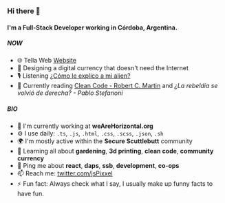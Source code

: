 ### Hi there 👋

#### I'm a Full-Stack Developer working in Córdoba, Argentina.

##### NOW

- 🌐 Tella Web [Website](https://wearehorizontal.org)
- 💅 Designing a digital currency that doesn't need the Internet
- 🎙 Listening [¿Cómo le explico a mi alien?](https://open.spotify.com/show/74e9dnTOQn8uuiD085jTUj)
- 💬 Currently reading [Clean Code - Robert C. Martin](https://en.wikipedia.org/wiki/Robert_C._Martin) and *¿La rebeldía se volvió de derecha? - Pablo Stefanoni*

##### BIO

- 🏢 I'm currently working at **weAreHorizontal.org**
- ⚙️  I use daily: `.ts`, `.js`, `.html`, `.css`, `.scss`, `.json`, `.sh`
- 🌍 I'm mostly active within the **Secure Scuttlebutt** community
- 🌱 Learning all about **gardening**, **3d printing**, **clean code**, **community currency**
- 💬 Ping me about **react**, **daps**, **ssb**, **development**, **co-ops**
- 📫 Reach me: [twitter.com/jsPixxel](https://twitter.com/jsPixxel)
- ⚡️ Fun fact: Always check what I say, I usually make up funny facts to have fun.
